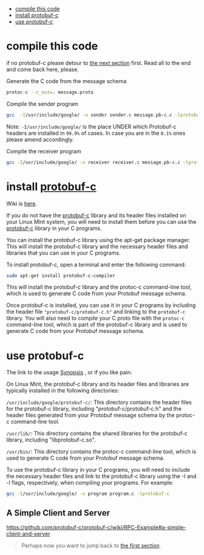 
- [compile this code](#compile-this-code)
- [install protobuf-c](#install-protobuf-c)
- [use protobuf-c](#use-protobuf-c)


# compile this code

if no protobuf-c please detour to [the next section](#install-protobuf-c) first. Read all to the end and come back here, please.

Generate the C code from the message schema
```bash
protoc-c --c_out=. message.proto
```

Compile the sender program
```bash
gcc  -I/usr/include/google/ -o sender sender.c message.pb-c.c -lprotobuf-c
```

Note: `-I/usr/include/google/` is the place UNDER which Protobuf-c headers are installed in `99.9%` of cases. In case you are in the `0.1%` ones please amend accordingly.

Compile the receiver program
```bash
gcc -I/usr/include/google/ -o receiver receiver.c message.pb-c.c -lprotobuf-c
```

# install [protobuf-c](https://github.com/protobuf-c/protobuf-c)

Wiki is [here](https://github.com/protobuf-c/protobuf-c/wiki).

If you do not have the [protobuf-c](https://github.com/protobuf-c/protobuf-c) library and its header files installed on your Linux Mint system, you will need to install them before you can use the [protobuf-c](https://github.com/protobuf-c/protobuf-c) library in your C programs.

You can install the protobuf-c library using the apt-get package manager. This will install the protobuf-c library and the necessary header files and libraries that you can use in your C programs.

To install protobuf-c, open a terminal and enter the following command:

```bash
sudo apt-get install protobuf-c-compiler
```
This will install the protobuf-c library and the protoc-c command-line tool, which is used to generate C code from your Protobuf message schema.

Once protobuf-c is installed, you can use it in your C programs by including the header file `"protobuf-c/protobuf-c.h"` and linking to the `protobuf-c` library. You will also need to compile your C proto file with the `protoc-c` command-line tool, which is part of the protobuf-c library and is used to generate C code from your Protobuf message schema.

# use protobuf-c

The link to the usage [Synopsis](https://github.com/protobuf-c/protobuf-c#synopsis) , or if you like pain:

On Linux Mint, the protobuf-c library and its header files and libraries are typically installed in the following directories:

`/usr/include/google/protobuf-c/`: This directory contains the header files for the protobuf-c library, including "protobuf-c/protobuf-c.h" and the header files generated from your Protobuf message schema by the protoc-c command-line tool.

`/usr/lib/`: This directory contains the shared libraries for the protobuf-c library, including "libprotobuf-c.so".

`/usr/bin/`: This directory contains the protoc-c command-line tool, which is used to generate C code from your Protobuf message schema.

To use the protobuf-c library in your C programs, you will need to include the necessary header files and link to the protobuf-c library using the -I and -l flags, respectively, when compiling your programs. For example:

```bash
gcc -I/usr/include/google/ -o program program.c -lprotobuf-c
```

## A Simple Client and Server
https://github.com/protobuf-c/protobuf-c/wiki/RPC-Example#a-simple-client-and-server

> Perhaps now you want to jump back to [the first section](#compile-this-code).
